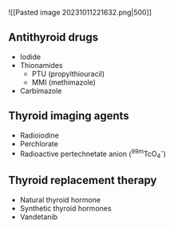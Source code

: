 ![[Pasted image 20231011221632.png|500]]
## Antithyroid drugs
- Iodide
- Thionamides
	- PTU (propylthiouracil)
	- MMI (methimazole)
- Carbimazole
## Thyroid imaging agents
- Radioiodine
- Perchlorate
- Radioactive pertechnetate anion (<sup>99m</sup>TcO<sub>4</sub><sup>-</sup>)
## Thyroid replacement therapy
- Natural thyroid hormone
- Synthetic thyroid hormones
- Vandetanib